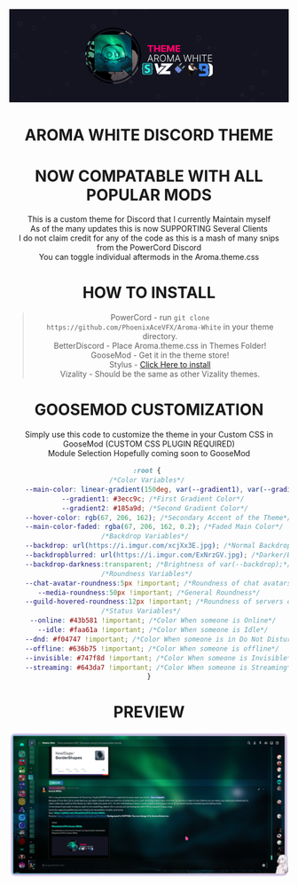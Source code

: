 <div align='center'>
<img src="banner.png" />  

# AROMA WHITE DISCORD THEME  
# NOW COMPATABLE WITH ALL POPULAR MODS
This is a custom theme for Discord that I currently Maintain myself  
As of the many updates this is now SUPPORTING Several Clients  
I do not claim credit for any of the code as this is a mash of many snips from the PowerCord Discord  
You can toggle individual aftermods in the Aroma.theme.css  
# HOW TO INSTALL  
>PowerCord - run `git clone https://github.com/PhoenixAceVFX/Aroma-White` in your theme directory.  
>BetterDiscord - Place Aroma.theme.css in Themes Folder!  
>GooseMod - Get it in the theme store!  
>Stylus - [Click Here to install](https://github.com/PhoenixAceVFX/Aroma-White/raw/main/Aroma.user.css)  
>Vizality - Should be the same as other Vizality themes.  
# GOOSEMOD CUSTOMIZATION  
Simply use this code to customize the theme in your Custom CSS in GooseMod (CUSTOM CSS PLUGIN REQUIRED)  
Module Selection Hopefully coming soon to GooseMod  
```css
:root {	
/*Color Variables*/	
	--main-color: linear-gradient(150deg, var(--gradient1), var(--gradient2)); /*Accent Color of the Theme*/	
	--gradient1: #3ecc9c; /*First Gradient Color*/	
	--gradient2: #185a9d; /*Second Gradient Color*/	
	--hover-color: rgb(67, 206, 162); /*Secondary Accent of the Theme*/	
	--main-color-faded: rgba(67, 206, 162, 0.2); /*Faded Main Color*/	
/*Backdrop Variables*/	
	--backdrop: url(https://i.imgur.com/xcjXx3E.jpg); /*Normal Backdrop*/	
	--backdropblurred: url(https://i.imgur.com/ExNrzGV.jpg); /*Darker/Blurred Version of Backdrop*/	
	--backdrop-darkness:transparent; /*Brightness of var(--backdrop);*/	
/*Roundness Variables*/	
	--chat-avatar-roundness:5px !important; /*Roundness of chat avatars*/	
	--media-roundness:50px !important; /*General Roundness*/	
	--guild-hovered-roundness:12px !important; /*Roundness of servers on hover*/	
/*Status Variables*/	
	--online: #43b581 !important; /*Color When someone is Online*/	
	--idle: #faa61a !important; /*Color When someone is Idle*/	
	--dnd: #f04747 !important; /*Color When someone is in Do Not Disturb*/	
	--offline: #636b75 !important; /*Color When someone is offline*/	
	--invisible: #747f8d !important; /*Color When someone is Invisible*/	
	--streaming: #643da7 !important; /*Color When someone is Streaming*/	
}
```
# PREVIEW  
<img src="Preview.png" />